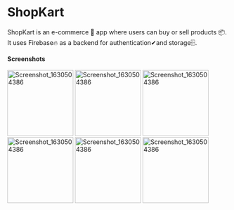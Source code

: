 # ShopKart
ShopKart is an e-commerce 🛒 app where users can buy or sell products 📦. It uses Firebase🔥  as a backend for authentication✔and storage🗄.

**Screenshots**
<br>
<br>
<img src="https://user-images.githubusercontent.com/86999890/143588103-1500aada-3fcb-476b-9982-22ef27d3f4bd.jpeg" alt="Screenshot_1630504386" width="150"/>
<img src="https://user-images.githubusercontent.com/86999890/143588091-4afae5cb-4a9b-41f7-bac2-0556a96839c9.jpeg" alt="Screenshot_1630504386" width="150"/>
<img src="https://user-images.githubusercontent.com/86999890/143588096-114aea34-53ac-4c27-b05f-0ff5019a965c.jpeg" alt="Screenshot_1630504386" width="150"/>
<img src="https://user-images.githubusercontent.com/86999890/143588098-93667aeb-ba19-490e-a334-73f526c02bde.jpeg" alt="Screenshot_1630504386" width="150"/>
<img src="https://user-images.githubusercontent.com/86999890/143588099-a8177714-203c-446d-acc9-fe7a793859bf.jpeg" alt="Screenshot_1630504386" width="150"/>
<img src="https://user-images.githubusercontent.com/86999890/143588101-0383032b-4845-4ee6-9b7d-d4fae80b8085.jpeg" alt="Screenshot_1630504386" width="150"/>
